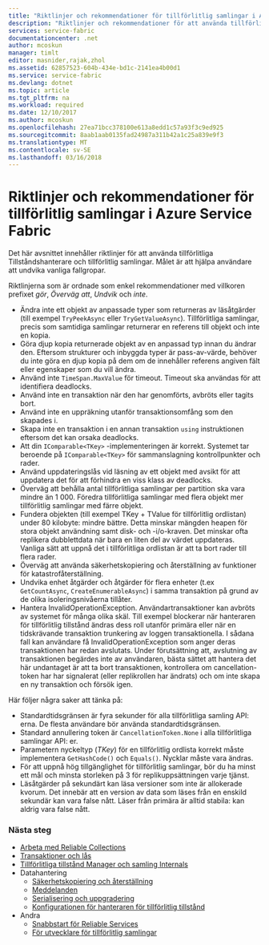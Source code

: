 ```yaml
---
title: "Riktlinjer och rekommendationer för tillförlitlig samlingar i Azure Service Fabric | Microsoft Docs"
description: "Riktlinjer och rekommendationer för att använda tillförlitliga samlingar för Service Fabric"
services: service-fabric
documentationcenter: .net
author: mcoskun
manager: timlt
editor: masnider,rajak,zhol
ms.assetid: 62857523-604b-434e-bd1c-2141ea4b00d1
ms.service: service-fabric
ms.devlang: dotnet
ms.topic: article
ms.tgt_pltfrm: na
ms.workload: required
ms.date: 12/10/2017
ms.author: mcoskun
ms.openlocfilehash: 27ea71bcc378100e613a8edd1c57a93f3c9ed925
ms.sourcegitcommit: 8aab1aab0135fad24987a311b42a1c25a839e9f3
ms.translationtype: MT
ms.contentlocale: sv-SE
ms.lasthandoff: 03/16/2018
---
```

# <a name="guidelines-and-recommendations-for-reliable-collections-in-azure-service-fabric"></a>Riktlinjer och rekommendationer för tillförlitlig samlingar i Azure Service Fabric
Det här avsnittet innehåller riktlinjer för att använda tillförlitliga Tillståndshanterare och tillförlitlig samlingar. Målet är att hjälpa användare att undvika vanliga fallgropar.

Riktlinjerna som är ordnade som enkel rekommendationer med villkoren prefixet *gör*, *Överväg att*, *Undvik* och *inte*.

* Ändra inte ett objekt av anpassade typer som returneras av läsåtgärder (till exempel `TryPeekAsync` eller `TryGetValueAsync`). Tillförlitliga samlingar, precis som samtidiga samlingar returnerar en referens till objekt och inte en kopia.
* Göra djup kopia returnerade objekt av en anpassad typ innan du ändrar den. Eftersom strukturer och inbyggda typer är pass-av-värde, behöver du inte göra en djup kopia på dem om de innehåller referens angiven fält eller egenskaper som du vill ändra.
* Använd inte `TimeSpan.MaxValue` för timeout. Timeout ska användas för att identifiera deadlocks.
* Använd inte en transaktion när den har genomförts, avbröts eller tagits bort.
* Använd inte en uppräkning utanför transaktionsomfång som den skapades i.
* Skapa inte en transaktion i en annan transaktion `using` instruktionen eftersom det kan orsaka deadlocks.
* Att din `IComparable<TKey>` -implementeringen är korrekt. Systemet tar beroende på `IComparable<TKey>` för sammanslagning kontrollpunkter och rader.
* Använd uppdateringslås vid läsning av ett objekt med avsikt för att uppdatera det för att förhindra en viss klass av deadlocks.
* Överväg att behålla antal tillförlitliga samlingar per partition ska vara mindre än 1 000. Föredra tillförlitliga samlingar med flera objekt mer tillförlitlig samlingar med färre objekt.
* Fundera objekten (till exempel TKey + TValue för tillförlitlig ordlistan) under 80 kilobyte: mindre bättre. Detta minskar mängden heapen för stora objekt användning samt disk- och -i/o-kraven. Det minskar ofta replikera dubblettdata när bara en liten del av värdet uppdateras. Vanliga sätt att uppnå det i tillförlitliga ordlistan är att ta bort rader till flera rader.
* Överväg att använda säkerhetskopiering och återställning av funktioner för katastrofåterställning.
* Undvika enhet åtgärder och åtgärder för flera enheter (t.ex `GetCountAsync`, `CreateEnumerableAsync`) i samma transaktion på grund av de olika isoleringsnivåerna tillåter.
* Hantera InvalidOperationException. Användartransaktioner kan avbröts av systemet för många olika skäl. Till exempel blockerar när hanteraren för tillförlitlig tillstånd ändras dess roll utanför primära eller när en tidskrävande transaktion trunkering av loggen transaktionella. I sådana fall kan användare få InvalidOperationException som anger deras transaktionen har redan avslutats. Under förutsättning att, avslutning av transaktionen begärdes inte av användaren, bästa sättet att hantera det här undantaget är att ta bort transaktionen, kontrollera om cancellation-token har har signalerat (eller replikrollen har ändrats) och om inte skapa en ny transaktion och försök igen.  

Här följer några saker att tänka på:

* Standardtidsgränsen är fyra sekunder för alla tillförlitliga samling API: erna. De flesta användare bör använda standardtidsgränsen.
* Standard annullering token är `CancellationToken.None` i alla tillförlitliga samlingar API: er.
* Parametern nyckeltyp (*TKey*) för en tillförlitlig ordlista korrekt måste implementera `GetHashCode()` och `Equals()`. Nycklar måste vara ändras.
* För att uppnå hög tillgänglighet för tillförlitlig samlingar, bör du ha minst ett mål och minsta storleken på 3 för replikuppsättningen varje tjänst.
* Läsåtgärder på sekundärt kan läsa versioner som inte är allokerade kvorum.
  Det innebär att en version av data som läses från en enskild sekundär kan vara false nått.
  Läser från primära är alltid stabila: kan aldrig vara false nått.

### <a name="next-steps"></a>Nästa steg
* [Arbeta med Reliable Collections](service-fabric-work-with-reliable-collections.md)
* [Transaktioner och lås](service-fabric-reliable-services-reliable-collections-transactions-locks.md)
* [Tillförlitliga tillstånd Manager och samling Internals](service-fabric-reliable-services-reliable-collections-internals.md)
* Datahantering
  * [Säkerhetskopiering och återställning](service-fabric-reliable-services-backup-restore.md)
  * [Meddelanden](service-fabric-reliable-services-notifications.md)
  * [Serialisering och uppgradering](service-fabric-application-upgrade-data-serialization.md)
  * [Konfigurationen för hanteraren för tillförlitlig tillstånd](service-fabric-reliable-services-configuration.md)
* Andra
  * [Snabbstart för Reliable Services](service-fabric-reliable-services-quick-start.md)
  * [För utvecklare för tillförlitlig samlingar](https://msdn.microsoft.com/library/azure/microsoft.servicefabric.data.collections.aspx)
